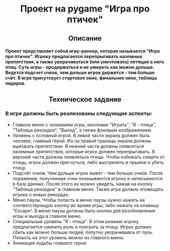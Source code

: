 <h1 align="center">Проект на pygame "Игра про птичек"</h1>
<h2 align="center">Описание</h2>
<h4>Проект представляет собой игру-раннер, которая называется "Игра про птичек". Игроку предлагается перепрыгивать наземные препятствия, а также уворачиваться (или уничтожать) летящих в него птиц. Суть игры - продержаться и не умереть как можно дольше. Ведется подсчет очков, чем дольше игрок держится - тем больше счёт. В игре присутсвует стартовое окно, финальное окно, таблица лидеров.</h4>
<h2 align="center">Техническое задание</h2>
<h3>В игре должны быть реализованы следующие аспекты:</h4>
<ul>
  <li>Главное меню с названием игры, кнопками "Играть", "Я - птица", "Таблица рекордов", "Выход", а также фоновым изображением.</li>
  <li>Уровень с основной игрой. В левой части экрана должен быть человек, главный герой. Из-за правой границы экрана должны выезжать препятствия. В нижней части должны появляться наземные препятствия, которые игрок должен перепрыгивать. В верхней части должны появляться птицы. Чтобы избежать смерти от птицы, игрок должен пригнуться, либо выстрелить в прыжке и убить птицу.</li>
  <li>Подсчёт очков. Чем дольше игрок живет - тем больше очков. После поражения, полученные очки показываются игроку и записываются в базу данных. После этого их можно увидеть, нажав на кнопку "Таблица рекордов" в главном меню. Также игра должна оповещать игрока о новых рекордах.</li>
  <li>Меню паузы. Чтобы попасть в меню паузы нужно нажать на соответствующую кнопку во время игры, либо нажать на клавишу "Escape". В меню паузы должны быть кнопки для возобновления игры и выхода в главное меню.</li>
  <li>Специальный уровень "Я - птица". В этом режиме игроку предлагается сменить роль и поиграть за птицу. Игрок должен сбить как можно больше людей, попутно уворачиваясь от пуль. Попасть на этот уровень можно из главного меню.</li>
  <li>Анимация ходьбы главного героя.</li>
</ul>
